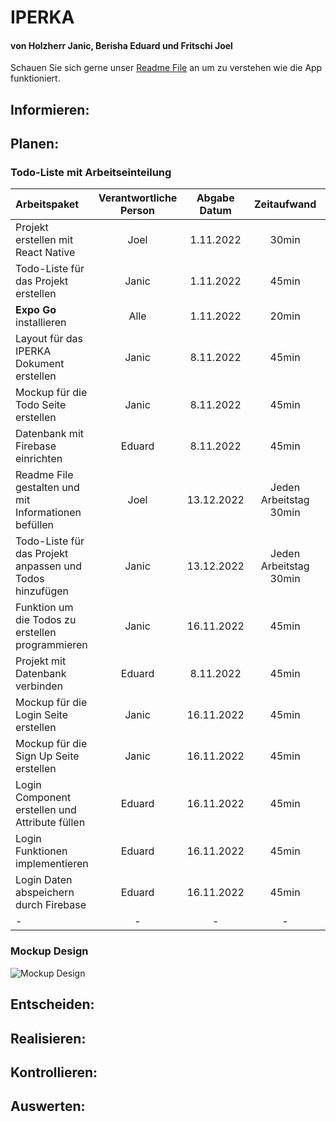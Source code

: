 # IPERKA
#### von Holzherr Janic, Berisha Eduard und Fritschi Joel
Schauen Sie sich gerne unser [Readme File](https://github.com/SomethingLikeAChicken/Native-Todo-List/blob/main/README.md "README.md File") an um zu verstehen wie die App funktioniert.
## Informieren:
## Planen:
### Todo-Liste mit Arbeitseinteilung
| Arbeitspaket | Verantwortliche Person | Abgabe Datum | Zeitaufwand | Fertig? |
|:-------------|:-----------------------:|:------------:|:------------:| :------------: |
| Projekt erstellen mit React Native | Joel | 1.11.2022 | 30min | Ja |
| Todo-Liste für das Projekt erstellen | Janic | 1.11.2022 | 45min | Ja |
| **Expo Go** installieren | Alle | 1.11.2022 | 20min | Ja |
| Layout für das IPERKA Dokument erstellen | Janic | 8.11.2022 | 45min | Ja |
| Mockup für die Todo Seite erstellen | Janic | 8.11.2022 | 45min | Ja |
| Datenbank mit Firebase einrichten | Eduard | 8.11.2022 | 45min | Ja |
| Readme File gestalten und mit Informationen befüllen | Joel | 13.12.2022 | Jeden Arbeitstag 30min | Nein |
| Todo-Liste für das Projekt anpassen und Todos hinzufügen | Janic | 13.12.2022| Jeden Arbeitstag 30min | Nein |
| Funktion um die Todos zu erstellen programmieren | Janic | 16.11.2022 | 45min | Nein |
| Projekt mit Datenbank verbinden | Eduard | 8.11.2022 | 45min | Ja |
| Mockup für die Login Seite erstellen | Janic | 16.11.2022 | 45min | Ja |
| Mockup für die Sign Up Seite erstellen | Janic | 16.11.2022 | 45min | Ja |
| Login Component erstellen und Attribute füllen | Eduard | 16.11.2022 | 45min | Nein |
| Login Funktionen implementieren | Eduard | 16.11.2022 | 45min | Nein |
| Login Daten abspeichern durch Firebase | Eduard | 16.11.2022 | 45min | Nein |
| - | - | - | - |

### Mockup Design
![Mockup Design](https://github.com/SomethingLikeAChicken/Native-Todo-List/blob/main/resources/MockupDesign.png)
## Entscheiden:
## Realisieren:
## Kontrollieren:
## Auswerten:
